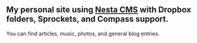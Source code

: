 ## My personal site using [Nesta CMS](https://github.com/philmill/nesta) with Dropbox folders, Sprockets, and Compass support.
You can find articles, music, photos, and general blog entries.


